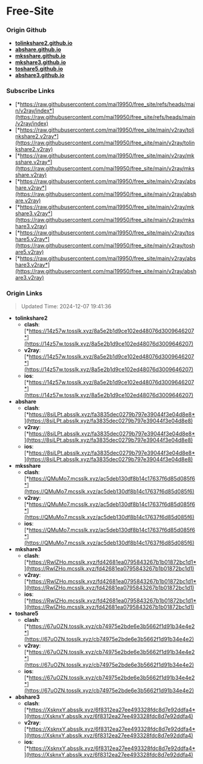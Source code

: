 # Free-Site

### Origin Github

- [**tolinkshare2.github.io**](https://github.com/tolinkshare2/tolinkshare2.github.io)
- [**abshare.github.io**](https://github.com/abshare/abshare.github.io)
- [**mksshare.github.io**](https://github.com/mksshare/mksshare.github.io)
- [**mkshare3.github.io**](https://github.com/mkshare3/mkshare3.github.io)
- [**toshare5.github.io**](https://github.com/toshare5/toshare5.github.io)
- [**abshare3.github.io**](https://github.com/abshare3/abshare3.github.io)

### Subscribe Links

- [*https://raw.githubusercontent.com/mai19950/free_site/refs/heads/main/v2ray/index*](https://raw.githubusercontent.com/mai19950/free_site/refs/heads/main/v2ray/index)
- [*https://raw.githubusercontent.com/mai19950/free_site/main/v2ray/tolinkshare2.v2ray*](https://raw.githubusercontent.com/mai19950/free_site/main/v2ray/tolinkshare2.v2ray)
- [*https://raw.githubusercontent.com/mai19950/free_site/main/v2ray/mksshare.v2ray*](https://raw.githubusercontent.com/mai19950/free_site/main/v2ray/mksshare.v2ray)
- [*https://raw.githubusercontent.com/mai19950/free_site/main/v2ray/abshare.v2ray*](https://raw.githubusercontent.com/mai19950/free_site/main/v2ray/abshare.v2ray)
- [*https://raw.githubusercontent.com/mai19950/free_site/main/v2ray/mkshare3.v2ray*](https://raw.githubusercontent.com/mai19950/free_site/main/v2ray/mkshare3.v2ray)
- [*https://raw.githubusercontent.com/mai19950/free_site/main/v2ray/toshare5.v2ray*](https://raw.githubusercontent.com/mai19950/free_site/main/v2ray/toshare5.v2ray)
- [*https://raw.githubusercontent.com/mai19950/free_site/main/v2ray/abshare3.v2ray*](https://raw.githubusercontent.com/mai19950/free_site/main/v2ray/abshare3.v2ray)

### Origin Links

> Updated Time: 2024-12-07 19:41:36

- **tolinkshare2**
  - **clash**: [*https://14z57w.tosslk.xyz/8a5e2b1d9ce102ed48076d3009646207*](https://14z57w.tosslk.xyz/8a5e2b1d9ce102ed48076d3009646207)
  - **v2ray**: [*https://14z57w.tosslk.xyz/8a5e2b1d9ce102ed48076d3009646207*](https://14z57w.tosslk.xyz/8a5e2b1d9ce102ed48076d3009646207)
  - **ios**: [*https://14z57w.tosslk.xyz/8a5e2b1d9ce102ed48076d3009646207*](https://14z57w.tosslk.xyz/8a5e2b1d9ce102ed48076d3009646207)
- **abshare**
  - **clash**: [*https://8siLPt.absslk.xyz/fa3835dec0279b797e39044f3e04d8e8*](https://8siLPt.absslk.xyz/fa3835dec0279b797e39044f3e04d8e8)
  - **v2ray**: [*https://8siLPt.absslk.xyz/fa3835dec0279b797e39044f3e04d8e8*](https://8siLPt.absslk.xyz/fa3835dec0279b797e39044f3e04d8e8)
  - **ios**: [*https://8siLPt.absslk.xyz/fa3835dec0279b797e39044f3e04d8e8*](https://8siLPt.absslk.xyz/fa3835dec0279b797e39044f3e04d8e8)
- **mksshare**
  - **clash**: [*https://QMuMo7.mcsslk.xyz/ac5deb130df8b14c17637f6d85d085f6*](https://QMuMo7.mcsslk.xyz/ac5deb130df8b14c17637f6d85d085f6)
  - **v2ray**: [*https://QMuMo7.mcsslk.xyz/ac5deb130df8b14c17637f6d85d085f6*](https://QMuMo7.mcsslk.xyz/ac5deb130df8b14c17637f6d85d085f6)
  - **ios**: [*https://QMuMo7.mcsslk.xyz/ac5deb130df8b14c17637f6d85d085f6*](https://QMuMo7.mcsslk.xyz/ac5deb130df8b14c17637f6d85d085f6)
- **mkshare3**
  - **clash**: [*https://RwlZHo.mcsslk.xyz/fd42681ea0795843267b1b01872bc1d1*](https://RwlZHo.mcsslk.xyz/fd42681ea0795843267b1b01872bc1d1)
  - **v2ray**: [*https://RwlZHo.mcsslk.xyz/fd42681ea0795843267b1b01872bc1d1*](https://RwlZHo.mcsslk.xyz/fd42681ea0795843267b1b01872bc1d1)
  - **ios**: [*https://RwlZHo.mcsslk.xyz/fd42681ea0795843267b1b01872bc1d1*](https://RwlZHo.mcsslk.xyz/fd42681ea0795843267b1b01872bc1d1)
- **toshare5**
  - **clash**: [*https://67uOZN.tosslk.xyz/cb74975e2bde6e3b5662f1d91b34e4e2*](https://67uOZN.tosslk.xyz/cb74975e2bde6e3b5662f1d91b34e4e2)
  - **v2ray**: [*https://67uOZN.tosslk.xyz/cb74975e2bde6e3b5662f1d91b34e4e2*](https://67uOZN.tosslk.xyz/cb74975e2bde6e3b5662f1d91b34e4e2)
  - **ios**: [*https://67uOZN.tosslk.xyz/cb74975e2bde6e3b5662f1d91b34e4e2*](https://67uOZN.tosslk.xyz/cb74975e2bde6e3b5662f1d91b34e4e2)
- **abshare3**
  - **clash**: [*https://XsknxY.absslk.xyz/6f8312ea27ee493328fdc8d7e92ddfa4*](https://XsknxY.absslk.xyz/6f8312ea27ee493328fdc8d7e92ddfa4)
  - **v2ray**: [*https://XsknxY.absslk.xyz/6f8312ea27ee493328fdc8d7e92ddfa4*](https://XsknxY.absslk.xyz/6f8312ea27ee493328fdc8d7e92ddfa4)
  - **ios**: [*https://XsknxY.absslk.xyz/6f8312ea27ee493328fdc8d7e92ddfa4*](https://XsknxY.absslk.xyz/6f8312ea27ee493328fdc8d7e92ddfa4)
